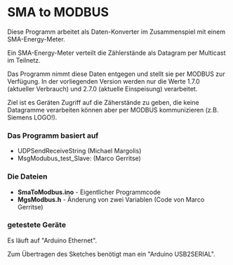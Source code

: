 # SMA to MODBUS

Diese Programm arbeitet als Daten-Konverter im Zusammenspiel mit einem SMA-Energy-Meter.

Ein SMA-Energy-Meter verteilt die Zählerstände als Datagram per Multicast im Teilnetz.

Das Programm nimmt diese Daten entgegen und stellt sie per MODBUS zur Verfügung. 
In der vorliegenden Version werden nur die Werte 1.7.0 (aktueller Verbrauch) und 2.7.0 (aktuelle Einspeisung) verarbeitet.

Ziel ist es Geräten Zugriff auf die Zäherstände zu geben, die keine Datagramme verarbeiten können aber per MODBUS kommunizieren (z.B. Siemens LOGO!).

### Das Programm basiert auf
- UDPSendReceiveString (Michael Margolis)
- MsgModubus_test_Slave: (Marco Gerritse)

### Die Dateien
- **SmaToModbus.ino** - Eigentlicher Programmcode
- **MgsModbus.h** - Änderung von zwei Variablen (Code von Marco Gerritse)

### getestete Geräte
Es läuft auf "Arduino Ethernet". 

Zum Übertragen des Sketches benötigt man ein "Arduino USB2SERIAL".
